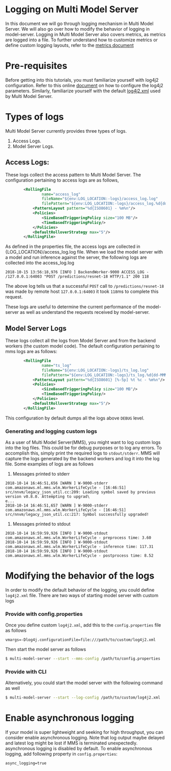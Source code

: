 # Logging on Multi Model Server

In this document we will go through logging mechanism in Multi Model Server. We will also go over how to modify the behavior of logging in model-server. Logging in Multi Model Server also covers
metrics, as metrics are logged into a file. To further understand how to customize metrics or define custom logging layouts, refer to the [metrics document](metrics.md)

# Pre-requisites
Before getting into this tutorials, you must familiarize yourself with log4j2 configuration. Refer to this online [document](https://logging.apache.org/log4j/2.x/manual/configuration.html) on how to configure the log4j2 parameters. Similarly, familiarize yourself with the default [log4j2.xml](../frontend/server/src/main/resources/log4j2.xml) used by Multi Model Server.

# Types of logs
Multi Model Server currently provides three types of logs.
1. Access Logs.
1. Model Server Logs.

## Access Logs:
These logs collect the access pattern to Multi Model Server. The configuration pertaining to access logs are as follows,
```xml
        <RollingFile
                name="access_log"
                fileName="${env:LOG_LOCATION:-logs}/access_log.log"
                filePattern="${env:LOG_LOCATION:-logs}/access_log.%d{dd-MMM}.log.gz">
            <PatternLayout pattern="%d{ISO8601} - %m%n"/>
            <Policies>
                <SizeBasedTriggeringPolicy size="100 MB"/>
                <TimeBasedTriggeringPolicy/>
            </Policies>
            <DefaultRolloverStrategy max="5"/>
        </RollingFile>
```

As defined in the properties file, the access logs are collected in {LOG_LOCATION}/access_log.log file. When we load the model server
with a model and run inference against the server, the following logs are collected into the access_log.log
```text
2018-10-15 13:56:18,976 [INFO ] BackendWorker-9000 ACCESS_LOG - /127.0.0.1:64003 "POST /predictions/resnet-18 HTTP/1.1" 200 118
```
The above log tells us that a successful `POST` call to `/predictions/resnet-18` was made by remote host `127.0.0.1:64003` it took `118`ms to complete this request.

These logs are useful to determine the current performance of the model-server as well as understand the requests received by model-server.

## Model Server Logs
These logs collect all the logs from Model Server and from the backend workers (the custom model code).
The default configuration pertaining to mms logs are as follows:
```xml
        <RollingFile
                name="ts_log"
                fileName="${env:LOG_LOCATION:-logs}/ts_log.log"
                filePattern="${env:LOG_LOCATION:-logs}/ts_log.%d{dd-MMM}.log.gz">
            <PatternLayout pattern="%d{ISO8601} [%-5p] %t %c - %m%n"/>
            <Policies>
                <SizeBasedTriggeringPolicy size="100 MB"/>
                <TimeBasedTriggeringPolicy/>
            </Policies>
            <DefaultRolloverStrategy max="5"/>
        </RollingFile>
```

This configuration by default dumps all the logs above `DEBUG` level. 

### Generating and logging custom logs
As a user of Multi Model Server(MMS), you might want to log custom logs into the log files. This could be for debug purposes or
to log any errors. To accomplish this, simply print the required logs to `stdout/stderr`. MMS will capture the logs generated by the 
backend workers and log it into the log file. Some examples of logs are as follows

1. Messages printed to stderr 
```text
2018-10-14 16:46:51,656 [WARN ] W-9000-stderr com.amazonaws.ml.mms.wlm.WorkerLifeCycle - [16:46:51] src/nnvm/legacy_json_util.cc:209: Loading symbol saved by previous version v0.8.0. Attempting to upgrad\
e...
2018-10-14 16:46:51,657 [WARN ] W-9000-stderr com.amazonaws.ml.mms.wlm.WorkerLifeCycle - [16:46:51] src/nnvm/legacy_json_util.cc:217: Symbol successfully upgraded!
```
 
1. Messages printed to stdout 
```text
2018-10-14 16:59:59,926 [INFO ] W-9000-stdout com.amazonaws.ml.mms.wlm.WorkerLifeCycle - preprocess time: 3.60
2018-10-14 16:59:59,926 [INFO ] W-9000-stdout com.amazonaws.ml.mms.wlm.WorkerLifeCycle - inference time: 117.31
2018-10-14 16:59:59,926 [INFO ] W-9000-stdout com.amazonaws.ml.mms.wlm.WorkerLifeCycle - postprocess time: 8.52
```

# Modifying the behavior of the logs
In order to modify the default behavior of the logging, you could define `log4j2.xml` file. There are two ways of starting
model server with custom logs

### Provide with config.properties
 Once you define custom `log4j2.xml`, add this to the `config.properties` file as follows

```properties
vmargs=-Dlog4j.configurationFile=file:///path/to/custom/log4j2.xml
```
Then start the model server as follows
```bash
$ multi-model-server --start --mms-config /path/to/config.properties
```
### Provide with CLI 
Alternatively, you could start the model server with the following command as well

```bash
$ multi-model-server --start --log-config /path/to/custom/log4j2.xml
```

# Enable asynchronous logging
If your model is super lightweight and seeking for high throughput, you can consider enable asynchronous logging.
Note that log output maybe delayed and latest log might be lost if MMS is terminated unexpectedly.
asynchronous logging is disabled by default.
To enable asynchronous logging, add following property in `config.properties`:
 
```properties
async_logging=true
```
